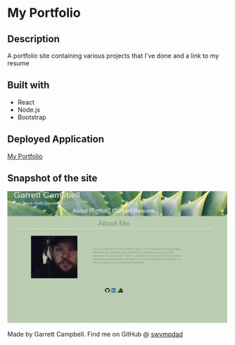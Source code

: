 # My Portfolio

## Description

A portfolio site containing various projects that I've done and a link to my resume

## Built with

- React
- Node.js
- Bootstrap

## Deployed Application

[My Portfolio](https://swvmpdad.github.io/Garrett-C-Portfolio/)

## Snapshot of the site

<img src=".\src\assets\images\snapshot.png" width="500px" height="300px" alt="Snapshot of the site">

Made by Garrett Campbell.
Find me on GitHub @ [swvmpdad](https://github.com/swvmpdad)
